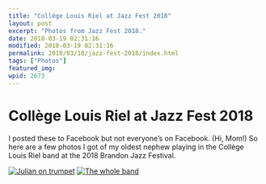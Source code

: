 ```yaml
---
title: "Collège Louis Riel at Jazz Fest 2018"
layout: post
excerpt: "Photos from Jazz Fest 2018."
date: 2018-03-19 02:31:16
modified: 2018-03-19 02:31:16
permalink: 2018/03/18/jazz-fest-2018/index.html
tags: ["Photos"]
featured_img: 
wpid: 2673
---
```


# Collège Louis Riel at Jazz Fest 2018

I posted these to Facebook but not everyone’s on Facebook. (Hi, Mom!) So here are a few photos I got of my oldest nephew playing in the Collège Louis Riel band at the 2018 Brandon Jazz Festival.

[![Julian on trumpet](https://patrickjohanneson.com/wp-content/uploads/2018/03/IMG_1818-150x150.jpg)](https://patrickjohanneson.com/wp-content/uploads/2018/03/IMG_1818.jpg) [![The whole band](https://patrickjohanneson.com/wp-content/uploads/2018/03/IMG_1805-150x150.jpg)](https://patrickjohanneson.com/wp-content/uploads/2018/03/IMG_1805.jpg)